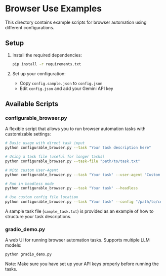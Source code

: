 # Browser Use Examples

This directory contains example scripts for browser automation using different configurations.

## Setup

1. Install the required dependencies:
   ```bash
   pip install -r requirements.txt
   ```

2. Set up your configuration:
   - Copy `config.sample.json` to `config.json`
   - Edit `config.json` and add your Gemini API key

## Available Scripts

### configurable_browser.py
A flexible script that allows you to run browser automation tasks with customizable settings:

```bash
# Basic usage with direct task input
python configurable_browser.py --task "Your task description here"

# Using a task file (useful for longer tasks)
python configurable_browser.py --task-file "path/to/task.txt"

# With custom User-Agent
python configurable_browser.py --task "Your task" --user-agent "Custom User Agent String"

# Run in headless mode
python configurable_browser.py --task "Your task" --headless

# Use custom config file location
python configurable_browser.py --task "Your task" --config "/path/to/config.json"
```

A sample task file (`sample_task.txt`) is provided as an example of how to structure your task descriptions.

### gradio_demo.py
A web UI for running browser automation tasks. Supports multiple LLM models:

```bash
python gradio_demo.py
```

Note: Make sure you have set up your API keys properly before running the tasks.